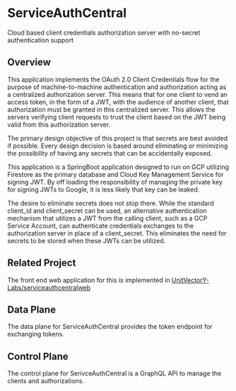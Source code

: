 # ServiceAuthCentral

Cloud based client credentials authorization server with no-secret authentication support

## Overview

This application implements the OAuth 2.0 Client Credentials flow for the purpose of machine-to-machine authentication and authorization acting as a centralized authorization server. This means that for one client to vend an access token, in the form of a JWT, with the audience of another client, that authorization must be granted in this centralized server. This allows the servers verifying client requests to trust the client based on the JWT being valid from this authorization server.

The primary design objective of this project is that secrets are best avoided if possible. Every design decision is based around eliminating or minimizing the possibility of having any secrets that can be accidentally exposed.

This application is a SpringBoot application designed to run on GCP utilizing Firestore as the primary database and Cloud Key Management Service for signing JWT. By off loading the responsibility of managing the private key for signing JWTs to Google, it is less likely that key can be leaked.

The desire to eliminate secrets does not stop there. While the standard client_id and client_secret can be used, an alternative authentication mechanism that utilizes a JWT from the calling client, such as a GCP Service Account, can authenticate credentials exchanges to the authorization server in place of a client_secret. This eliminates the need for secrets to be stored when these JWTs can be utilized.

## Related Project

The front end web application for this is implemented in [UnitVectorY-Labs/serviceauthcentralweb](https://github.com/UnitVectorY-Labs/serviceauthcentralweb)

## Data Plane

The data plane for ServiceAuthCentral provides the token endpoint for exchanging tokens.

## Control Plane

The control plane for SerivceAuthCentral is a GraphQL API to manage the clients and authorizations.
